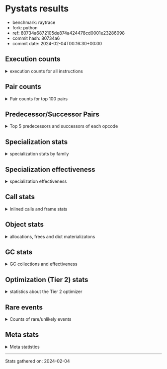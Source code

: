 
# Pystats results

- benchmark: raytrace
- fork: python
- ref: 80734a6872105de874a424478cd0001e23286098
- commit hash: 80734a6
- commit date: 2024-02-04T00:16:30+00:00

## Execution counts

<details>
<summary> execution counts for all instructions </summary>

|Name | Count | Self | Cumulative | Miss ratio | 
|---|---:|---:|---:|---:|
| LOAD_FAST | 641,285,040 | 21.5% | 21.5% |  |
| LOAD_ATTR_INSTANCE_VALUE | 429,777,940 | 14.4% | 35.9% | 0.2% |
| RESUME_CHECK | 199,108,620 | 6.7% | 42.6% | 0.0% |
| LOAD_FAST_LOAD_FAST | 174,628,800 | 5.9% | 48.5% |  |
| RETURN_VALUE | 173,172,760 | 5.8% | 54.3% |  |
| BINARY_OP_MULTIPLY_FLOAT | 137,667,040 | 4.6% | 58.9% | 6.6% |
| CALL_PY_EXACT_ARGS | 129,162,800 | 4.3% | 63.3% | 2.3% |
| STORE_ATTR_INSTANCE_VALUE | 128,143,400 | 4.3% | 67.6% | 0.0% |
| LOAD_ATTR_METHOD_WITH_VALUES | 121,266,460 | 4.1% | 71.6% | 1.8% |
| RETURN_CONST | 82,153,400 | 2.8% | 74.4% |  |
| BINARY_OP_ADD_FLOAT | 76,639,740 | 2.6% | 77.0% | 10.6% |
| BINARY_OP_SUBTRACT_FLOAT | 62,036,740 | 2.1% | 79.0% | 32.5% |
| STORE_FAST | 60,585,940 | 2.0% | 81.1% |  |
| BINARY_OP | 58,602,340 | 2.0% | 83.0% |  |
| LOAD_GLOBAL_MODULE | 52,290,580 | 1.8% | 84.8% | 0.0% |
| LOAD_CONST | 51,839,280 | 1.7% | 86.5% |  |
| EXIT_INIT_CHECK | 44,517,200 | 1.5% | 88.0% |  |
| CALL_ALLOC_AND_ENTER_INIT | 44,517,200 | 1.5% | 89.5% |  |
| POP_JUMP_IF_FALSE | 40,513,960 | 1.4% | 90.9% |  |
| POP_TOP | 32,535,060 | 1.1% | 92.0% |  |
| INTERPRETER_EXIT | 25,483,520 | 0.9% | 92.8% |  |
| TO_BOOL_BOOL | 24,682,420 | 0.8% | 93.6% |  |
| ENTER_EXECUTOR | 18,929,200 | 0.6% | 94.3% |  |
| BINARY_OP_MULTIPLY_INT | 17,996,880 | 0.6% | 94.9% | 62.6% |
| COMPARE_OP | 13,932,820 | 0.5% | 95.4% |  |
| CALL_BUILTIN_O | 9,872,600 | 0.3% | 95.7% |  |
| PUSH_NULL | 9,747,600 | 0.3% | 96.0% |  |
| LOAD_GLOBAL_BUILTIN | 9,478,300 | 0.3% | 96.3% |  |
| POP_JUMP_IF_NOT_NONE | 9,070,280 | 0.3% | 96.6% |  |
| LOAD_ATTR_MODULE | 8,947,280 | 0.3% | 96.9% |  |
| BINARY_SUBSCR_TUPLE_INT | 8,925,880 | 0.3% | 97.2% |  |
| BUILD_TUPLE | 8,600,520 | 0.3% | 97.5% |  |
| FOR_ITER_LIST | 7,832,540 | 0.3% | 97.8% |  |
| LIST_APPEND | 7,319,400 | 0.2% | 98.0% |  |
| BINARY_OP_SUBTRACT_INT | 6,505,540 | 0.2% | 98.3% | 7.2% |
| CALL_BUILTIN_FAST_WITH_KEYWORDS | 5,226,500 | 0.2% | 98.4% |  |
| POP_JUMP_IF_TRUE | 4,291,440 | 0.1% | 98.6% |  |
| BINARY_OP_ADD_INT | 4,240,740 | 0.1% | 98.7% | 0.0% |
| GET_ITER | 3,723,420 | 0.1% | 98.8% |  |
| UNARY_NEGATIVE | 3,533,840 | 0.1% | 99.0% |  |
| CALL_BUILTIN_CLASS | 3,326,180 | 0.1% | 99.1% |  |
| COMPARE_OP_FLOAT | 2,619,220 | 0.1% | 99.2% |  |
| BUILD_LIST | 2,448,160 | 0.1% | 99.2% |  |
| LOAD_FAST_AND_CLEAR | 2,442,400 | 0.1% | 99.3% |  |
| SWAP | 2,442,400 | 0.1% | 99.4% |  |
| STORE_SUBSCR | 2,401,600 | 0.1% | 99.5% |  |
| STORE_FAST_STORE_FAST | 2,075,500 | 0.1% | 99.6% |  |
| TO_BOOL | 2,040,960 | 0.1% | 99.6% |  |
| NOP | 2,015,840 | 0.1% | 99.7% |  |
| UNPACK_SEQUENCE_TWO_TUPLE | 1,648,820 | 0.1% | 99.7% |  |
| COMPARE_OP_INT | 1,226,620 | 0.0% | 99.8% |  |
| LOAD_ATTR | 1,115,280 | 0.0% | 99.8% |  |
| LOAD_ATTR_METHOD_NO_DICT | 821,600 | 0.0% | 99.9% |  |
| CALL_LIST_APPEND | 819,620 | 0.0% | 99.9% |  |
| CALL_FUNCTION_EX | 800,240 | 0.0% | 99.9% |  |
| CALL_INTRINSIC_1 | 800,080 | 0.0% | 99.9% |  |
| LIST_EXTEND | 800,080 | 0.0% | 100.0% |  |
| POP_JUMP_IF_NONE | 451,120 | 0.0% | 100.0% |  |
| UNPACK_SEQUENCE_TUPLE | 426,620 | 0.0% | 100.0% |  |
| TO_BOOL_INT | 308,540 | 0.0% | 100.0% |  |
| FOR_ITER_RANGE | 10,180 | 0.0% | 100.0% |  |
| JUMP_BACKWARD | 5,180 | 0.0% | 100.0% |  |
| CALL | 4,420 | 0.0% | 100.0% |  |
| LOAD_GLOBAL | 2,520 | 0.0% | 100.0% |  |
| CALL_METHOD_DESCRIPTOR_FAST | 1,980 | 0.0% | 100.0% |  |
| STORE_ATTR | 1,060 | 0.0% | 100.0% |  |
| RESUME | 720 | 0.0% | 100.0% | 2.8% |
| CALL_KW | 560 | 0.0% | 100.0% |  |
| FOR_ITER | 400 | 0.0% | 100.0% |  |
| BINARY_SUBSCR | 320 | 0.0% | 100.0% |  |
| EXTENDED_ARG | 240 | 0.0% | 100.0% |  |
| LOAD_DEREF | 240 | 0.0% | 100.0% |  |
| UNPACK_SEQUENCE | 120 | 0.0% | 100.0% |  |
| BUILD_MAP | 80 | 0.0% | 100.0% |  |
| COPY_FREE_VARS | 80 | 0.0% | 100.0% |  |
| DICT_MERGE | 80 | 0.0% | 100.0% |  |
| TO_BOOL_NONE | 60 | 0.0% | 100.0% |  |


</details>

## Pair counts

<details>
<summary> Pair counts for top 100 pairs </summary>

|Pair | Count | Self | Cumulative | 
|---|---:|---:|---:|
| LOAD_FAST LOAD_ATTR_INSTANCE_VALUE | 395,593,140 | 13.3% | 13.3% |
| LOAD_ATTR_INSTANCE_VALUE LOAD_FAST | 191,024,760 | 6.4% | 19.7% |
| CALL_PY_EXACT_ARGS RESUME_CHECK | 129,107,400 | 4.3% | 24.0% |
| LOAD_ATTR_INSTANCE_VALUE BINARY_OP_MULTIPLY_FLOAT | 123,573,080 | 4.1% | 28.2% |
| LOAD_FAST_LOAD_FAST STORE_ATTR_INSTANCE_VALUE | 117,843,980 | 4.0% | 32.1% |
| LOAD_FAST LOAD_ATTR_METHOD_WITH_VALUES | 112,859,600 | 3.8% | 35.9% |
| RESUME_CHECK LOAD_FAST | 109,822,680 | 3.7% | 39.6% |
| STORE_ATTR_INSTANCE_VALUE LOAD_FAST_LOAD_FAST | 73,326,680 | 2.5% | 42.1% |
| LOAD_ATTR_METHOD_WITH_VALUES CALL_PY_EXACT_ARGS | 72,004,120 | 2.4% | 44.5% |
| BINARY_OP_MULTIPLY_FLOAT BINARY_OP_ADD_FLOAT | 54,505,280 | 1.8% | 46.3% |
| STORE_FAST LOAD_FAST | 52,038,020 | 1.7% | 48.0% |
| RETURN_VALUE RETURN_VALUE | 45,571,120 | 1.5% | 49.6% |
| STORE_ATTR_INSTANCE_VALUE RETURN_CONST | 45,312,780 | 1.5% | 51.1% |
| RESUME_CHECK LOAD_FAST_LOAD_FAST | 44,634,960 | 1.5% | 52.6% |
| EXIT_INIT_CHECK RETURN_VALUE | 44,517,200 | 1.5% | 54.1% |
| RETURN_CONST EXIT_INIT_CHECK | 44,517,200 | 1.5% | 55.6% |
| CALL_ALLOC_AND_ENTER_INIT RESUME_CHECK | 44,517,200 | 1.5% | 57.1% |
| BINARY_OP_MULTIPLY_FLOAT LOAD_FAST | 38,785,600 | 1.3% | 58.4% |
| LOAD_ATTR_METHOD_WITH_VALUES LOAD_FAST | 37,192,520 | 1.2% | 59.6% |
| BINARY_OP_ADD_FLOAT LOAD_FAST | 36,727,880 | 1.2% | 60.9% |
| LOAD_ATTR_INSTANCE_VALUE BINARY_OP_SUBTRACT_FLOAT | 36,709,640 | 1.2% | 62.1% |
| BINARY_OP_SUBTRACT_FLOAT LOAD_FAST | 36,284,440 | 1.2% | 63.3% |
| LOAD_ATTR_INSTANCE_VALUE BINARY_OP | 36,022,400 | 1.2% | 64.5% |
| BINARY_OP_ADD_FLOAT RETURN_VALUE | 35,230,080 | 1.2% | 65.7% |
| LOAD_FAST_LOAD_FAST LOAD_ATTR_INSTANCE_VALUE | 34,168,840 | 1.1% | 66.8% |
| LOAD_FAST RETURN_VALUE | 33,465,480 | 1.1% | 68.0% |
| RETURN_VALUE POP_TOP | 31,699,480 | 1.1% | 69.0% |
| POP_TOP LOAD_FAST | 30,537,320 | 1.0% | 70.1% |
| LOAD_FAST CALL_PY_EXACT_ARGS | 30,196,880 | 1.0% | 71.1% |
| LOAD_GLOBAL_MODULE LOAD_FAST | 26,704,240 | 0.9% | 72.0% |
| CACHE RESUME_CHECK | 25,483,300 | 0.9% | 72.8% |
| RETURN_VALUE INTERPRETER_EXIT | 24,682,480 | 0.8% | 73.7% |
| RETURN_CONST TO_BOOL_BOOL | 24,682,360 | 0.8% | 74.5% |
| POP_JUMP_IF_FALSE LOAD_GLOBAL_MODULE | 24,682,320 | 0.8% | 75.3% |
| RESUME_CHECK RETURN_CONST | 23,829,160 | 0.8% | 76.1% |
| TO_BOOL_BOOL POP_JUMP_IF_FALSE | 23,829,160 | 0.8% | 76.9% |
| RETURN_VALUE STORE_FAST | 22,824,100 | 0.8% | 77.7% |
| LOAD_FAST LOAD_CONST | 21,712,040 | 0.7% | 78.4% |
| BINARY_OP_MULTIPLY_FLOAT LOAD_FAST_LOAD_FAST | 21,544,720 | 0.7% | 79.1% |
| BINARY_OP CALL_ALLOC_AND_ENTER_INIT | 21,129,020 | 0.7% | 79.8% |
| RESUME_CHECK LOAD_GLOBAL_MODULE | 19,173,760 | 0.6% | 80.5% |
| LOAD_CONST COMPARE_OP | 13,928,320 | 0.5% | 80.9% |
| LOAD_GLOBAL_MODULE LOAD_FAST_LOAD_FAST | 13,734,140 | 0.5% | 81.4% |
| COMPARE_OP POP_JUMP_IF_FALSE | 13,109,420 | 0.4% | 81.8% |
| LOAD_ATTR_INSTANCE_VALUE BINARY_OP_MULTIPLY_INT | 12,809,400 | 0.4% | 82.3% |
| BINARY_OP_MULTIPLY_FLOAT BINARY_OP_SUBTRACT_FLOAT | 11,829,800 | 0.4% | 82.7% |
| RETURN_VALUE LOAD_FAST_LOAD_FAST | 11,829,480 | 0.4% | 83.1% |
| LOAD_FAST_LOAD_FAST BINARY_OP_MULTIPLY_FLOAT | 11,829,440 | 0.4% | 83.5% |
| BINARY_OP_SUBTRACT_FLOAT STORE_FAST | 11,761,040 | 0.4% | 83.9% |
| BINARY_OP_SUBTRACT_FLOAT BINARY_OP_SUBTRACT_FLOAT | 11,760,960 | 0.4% | 84.3% |
| BINARY_OP LOAD_FAST | 11,359,860 | 0.4% | 84.6% |
| POP_JUMP_IF_FALSE RETURN_CONST | 11,357,080 | 0.4% | 85.0% |
| LOAD_CONST LOAD_FAST | 11,169,640 | 0.4% | 85.4% |
| BINARY_OP_MULTIPLY_INT BINARY_OP_ADD_FLOAT | 11,149,760 | 0.4% | 85.8% |
| BINARY_OP_MULTIPLY_FLOAT CALL_ALLOC_AND_ENTER_INIT | 10,772,360 | 0.4% | 86.1% |
| LOAD_FAST STORE_ATTR_INSTANCE_VALUE | 10,298,800 | 0.3% | 86.5% |
| RETURN_VALUE LOAD_FAST | 9,774,300 | 0.3% | 86.8% |
| RETURN_VALUE BINARY_OP | 9,245,520 | 0.3% | 87.1% |
| LOAD_ATTR_METHOD_WITH_VALUES LOAD_CONST | 9,127,400 | 0.3% | 87.4% |
| STORE_ATTR_INSTANCE_VALUE LOAD_FAST | 9,076,280 | 0.3% | 87.7% |
| LOAD_FAST POP_JUMP_IF_NOT_NONE | 9,070,280 | 0.3% | 88.0% |
| LOAD_ATTR_INSTANCE_VALUE CALL_PY_EXACT_ARGS | 9,069,640 | 0.3% | 88.3% |
| PUSH_NULL LOAD_FAST | 8,947,280 | 0.3% | 88.6% |
| LOAD_ATTR_MODULE PUSH_NULL | 8,947,220 | 0.3% | 88.9% |
| LOAD_GLOBAL_MODULE LOAD_ATTR_MODULE | 8,947,120 | 0.3% | 89.2% |
| LOAD_CONST BINARY_SUBSCR_TUPLE_INT | 8,925,720 | 0.3% | 89.5% |
| BINARY_OP CALL_PY_EXACT_ARGS | 8,700,720 | 0.3% | 89.8% |
| CALL_BUILTIN_O RETURN_VALUE | 8,392,220 | 0.3% | 90.1% |
| RETURN_VALUE CALL_BUILTIN_O | 8,392,200 | 0.3% | 90.4% |
| RETURN_VALUE CALL_PY_EXACT_ARGS | 7,480,360 | 0.3% | 90.6% |
| BINARY_OP STORE_FAST | 7,437,620 | 0.2% | 90.9% |
| LOAD_FAST BUILD_TUPLE | 7,319,480 | 0.2% | 91.1% |
| BUILD_TUPLE LIST_APPEND | 7,319,400 | 0.2% | 91.4% |
| LIST_APPEND ENTER_EXECUTOR | 7,319,060 | 0.2% | 91.6% |
| ENTER_EXECUTOR CALL_ALLOC_AND_ENTER_INIT | 6,578,980 | 0.2% | 91.8% |
| POP_JUMP_IF_NOT_NONE ENTER_EXECUTOR | 6,572,480 | 0.2% | 92.1% |
| RETURN_CONST STORE_FAST | 6,326,000 | 0.2% | 92.3% |
| RETURN_CONST LOAD_FAST | 5,825,640 | 0.2% | 92.5% |
| LOAD_ATTR_INSTANCE_VALUE BINARY_OP_ADD_FLOAT | 5,300,080 | 0.2% | 92.7% |
| LOAD_GLOBAL_BUILTIN LOAD_CONST | 5,226,560 | 0.2% | 92.8% |
| LOAD_ATTR_INSTANCE_VALUE LOAD_CONST | 4,949,000 | 0.2% | 93.0% |
| LOAD_CONST LOAD_GLOBAL_BUILTIN | 4,799,760 | 0.2% | 93.2% |
| BINARY_OP_MULTIPLY_INT LOAD_FAST | 4,368,520 | 0.1% | 93.3% |
| ENTER_EXECUTOR FOR_ITER_LIST | 4,106,420 | 0.1% | 93.4% |
| BINARY_OP BINARY_OP_ADD_FLOAT | 4,064,260 | 0.1% | 93.6% |
| LOAD_FAST_LOAD_FAST LOAD_CONST | 3,864,240 | 0.1% | 93.7% |
| BINARY_SUBSCR_TUPLE_INT LOAD_FAST_LOAD_FAST | 3,839,700 | 0.1% | 93.8% |
| BINARY_SUBSCR_TUPLE_INT BINARY_OP | 3,785,880 | 0.1% | 94.0% |
| LOAD_ATTR_INSTANCE_VALUE BINARY_OP_SUBTRACT_INT | 3,675,500 | 0.1% | 94.1% |
| BINARY_OP_SUBTRACT_INT CALL_ALLOC_AND_ENTER_INIT | 3,545,160 | 0.1% | 94.2% |
| LOAD_FAST LOAD_GLOBAL_MODULE | 3,457,920 | 0.1% | 94.3% |
| LOAD_GLOBAL_BUILTIN LOAD_FAST | 3,326,060 | 0.1% | 94.4% |
| FOR_ITER_LIST STORE_FAST | 3,290,360 | 0.1% | 94.5% |
| LOAD_FAST BINARY_OP | 3,259,040 | 0.1% | 94.6% |
| BINARY_OP RETURN_VALUE | 2,999,040 | 0.1% | 94.8% |
| LOAD_ATTR_INSTANCE_VALUE LOAD_ATTR_METHOD_WITH_VALUES | 2,893,280 | 0.1% | 94.8% |
| STORE_FAST LOAD_GLOBAL_MODULE | 2,874,520 | 0.1% | 94.9% |
| LOAD_CONST BINARY_OP_ADD_INT | 2,821,440 | 0.1% | 95.0% |
| ENTER_EXECUTOR BINARY_OP_MULTIPLY_INT | 2,775,880 | 0.1% | 95.1% |
| COMPARE_OP_FLOAT POP_JUMP_IF_TRUE | 2,619,220 | 0.1% | 95.2% |


</details>

## Predecessor/Successor Pairs

<details>
<summary> Top 5 predecessors and successors of each opcode </summary>

### CACHE

<details>
<summary> Successors and predecessors for CACHE </summary>

|Successors | Count | Percentage | 
|---|---:|---:|
| RESUME_CHECK | 25,483,300 | 100.0% |
| RESUME | 220 | 0.0% |


</details>

### BINARY_SUBSCR

<details>
<summary> Successors and predecessors for BINARY_SUBSCR </summary>

|Predecessors | Count | Percentage | 
|---|---:|---:|
| LOAD_CONST | 320 | 100.0% |

|Successors | Count | Percentage | 
|---|---:|---:|
| BINARY_SUBSCR_TUPLE_INT | 160 | 50.0% |
| BINARY_OP | 60 | 18.8% |
| LOAD_FAST_LOAD_FAST | 60 | 18.8% |
| COMPARE_OP | 20 | 6.2% |
| STORE_FAST | 20 | 6.2% |


</details>

### EXIT_INIT_CHECK

<details>
<summary> Successors and predecessors for EXIT_INIT_CHECK </summary>

|Predecessors | Count | Percentage | 
|---|---:|---:|
| RETURN_CONST | 44,517,200 | 100.0% |

|Successors | Count | Percentage | 
|---|---:|---:|
| RETURN_VALUE | 44,517,200 | 100.0% |


</details>

### GET_ITER

<details>
<summary> Successors and predecessors for GET_ITER </summary>

|Predecessors | Count | Percentage | 
|---|---:|---:|
| LOAD_ATTR_INSTANCE_VALUE | 2,074,800 | 55.7% |
| LOAD_FAST | 1,221,280 | 32.8% |
| RETURN_VALUE | 426,640 | 11.5% |
| CALL_BUILTIN_CLASS | 560 | 0.0% |
| CALL | 80 | 0.0% |

|Successors | Count | Percentage | 
|---|---:|---:|
| FOR_ITER_LIST | 2,501,420 | 67.2% |
| LOAD_FAST_AND_CLEAR | 1,221,200 | 32.8% |
| FOR_ITER_RANGE | 560 | 0.0% |
| FOR_ITER | 160 | 0.0% |
| EXTENDED_ARG | 80 | 0.0% |


</details>

### INTERPRETER_EXIT

<details>
<summary> Successors and predecessors for INTERPRETER_EXIT </summary>

|Predecessors | Count | Percentage | 
|---|---:|---:|
| RETURN_VALUE | 24,682,480 | 96.9% |
| RETURN_CONST | 801,040 | 3.1% |


</details>

### NOP

<details>
<summary> Successors and predecessors for NOP </summary>

|Predecessors | Count | Percentage | 
|---|---:|---:|
| POP_JUMP_IF_FALSE | 1,221,200 | 60.6% |
| POP_JUMP_IF_NOT_NONE | 794,560 | 39.4% |
| POP_TOP | 80 | 0.0% |

|Successors | Count | Percentage | 
|---|---:|---:|
| LOAD_FAST | 2,015,760 | 100.0% |
| LOAD_DEREF | 80 | 0.0% |


</details>

### POP_TOP

<details>
<summary> Successors and predecessors for POP_TOP </summary>

|Predecessors | Count | Percentage | 
|---|---:|---:|
| RETURN_VALUE | 31,699,480 | 97.4% |
| CALL_FUNCTION_EX | 800,000 | 2.5% |
| POP_JUMP_IF_TRUE | 34,400 | 0.1% |
| RETURN_CONST | 1,040 | 0.0% |
| CALL | 140 | 0.0% |

|Successors | Count | Percentage | 
|---|---:|---:|
| LOAD_FAST | 30,537,320 | 93.9% |
| LOAD_GLOBAL_MODULE | 853,360 | 2.6% |
| ENTER_EXECUTOR | 799,800 | 2.5% |
| LOAD_GLOBAL_BUILTIN | 308,560 | 0.9% |
| RETURN_CONST | 34,440 | 0.1% |


</details>

### PUSH_NULL

<details>
<summary> Successors and predecessors for PUSH_NULL </summary>

|Predecessors | Count | Percentage | 
|---|---:|---:|
| LOAD_ATTR_MODULE | 8,947,220 | 91.8% |
| LOAD_ATTR | 800,220 | 8.2% |
| LOAD_DEREF | 160 | 0.0% |

|Successors | Count | Percentage | 
|---|---:|---:|
| LOAD_FAST | 8,947,280 | 91.8% |
| LOAD_FAST_LOAD_FAST | 800,000 | 8.2% |
| CALL | 240 | 0.0% |
| LOAD_CONST | 80 | 0.0% |


</details>

### RETURN_VALUE

<details>
<summary> Successors and predecessors for RETURN_VALUE </summary>

|Predecessors | Count | Percentage | 
|---|---:|---:|
| RETURN_VALUE | 45,571,120 | 26.3% |
| EXIT_INIT_CHECK | 44,517,200 | 25.7% |
| BINARY_OP_ADD_FLOAT | 35,230,080 | 20.3% |
| LOAD_FAST | 33,465,480 | 19.3% |
| CALL_BUILTIN_O | 8,392,220 | 4.8% |

|Successors | Count | Percentage | 
|---|---:|---:|
| RETURN_VALUE | 45,571,120 | 26.3% |
| POP_TOP | 31,699,480 | 18.3% |
| INTERPRETER_EXIT | 24,682,480 | 14.3% |
| STORE_FAST | 22,824,100 | 13.2% |
| LOAD_FAST_LOAD_FAST | 11,829,480 | 6.8% |


</details>

### STORE_SUBSCR

<details>
<summary> Successors and predecessors for STORE_SUBSCR </summary>

|Predecessors | Count | Percentage | 
|---|---:|---:|
| BINARY_OP_ADD_INT | 1,600,340 | 66.6% |
| LOAD_FAST | 800,000 | 33.3% |
| STORE_SUBSCR | 1,200 | 0.0% |
| BINARY_OP | 60 | 0.0% |

|Successors | Count | Percentage | 
|---|---:|---:|
| LOAD_GLOBAL_BUILTIN | 1,599,920 | 66.6% |
| RETURN_CONST | 800,000 | 33.3% |
| STORE_SUBSCR | 1,200 | 0.0% |
| JUMP_BACKWARD | 340 | 0.0% |
| LOAD_GLOBAL | 80 | 0.0% |


</details>

### TO_BOOL

<details>
<summary> Successors and predecessors for TO_BOOL </summary>

|Predecessors | Count | Percentage | 
|---|---:|---:|
| LOAD_FAST | 2,040,120 | 100.0% |
| TO_BOOL | 680 | 0.0% |
| RETURN_CONST | 120 | 0.0% |
| BINARY_OP | 40 | 0.0% |

|Successors | Count | Percentage | 
|---|---:|---:|
| POP_JUMP_IF_FALSE | 2,040,160 | 100.0% |
| TO_BOOL | 680 | 0.0% |
| TO_BOOL_BOOL | 60 | 0.0% |
| POP_JUMP_IF_TRUE | 20 | 0.0% |
| TO_BOOL_INT | 20 | 0.0% |


</details>

### UNARY_NEGATIVE

<details>
<summary> Successors and predecessors for UNARY_NEGATIVE </summary>

|Predecessors | Count | Percentage | 
|---|---:|---:|
| LOAD_FAST | 2,040,080 | 57.7% |
| LOAD_GLOBAL_MODULE | 1,493,740 | 42.3% |
| LOAD_GLOBAL | 20 | 0.0% |

|Successors | Count | Percentage | 
|---|---:|---:|
| BINARY_OP | 2,040,080 | 57.7% |
| COMPARE_OP_FLOAT | 1,493,720 | 42.3% |
| COMPARE_OP | 40 | 0.0% |


</details>

### BINARY_OP

<details>
<summary> Successors and predecessors for BINARY_OP </summary>

|Predecessors | Count | Percentage | 
|---|---:|---:|
| LOAD_ATTR_INSTANCE_VALUE | 36,022,400 | 61.5% |
| RETURN_VALUE | 9,245,520 | 15.8% |
| BINARY_SUBSCR_TUPLE_INT | 3,785,880 | 6.5% |
| LOAD_FAST | 3,259,040 | 5.6% |
| UNARY_NEGATIVE | 2,040,080 | 3.5% |

|Successors | Count | Percentage | 
|---|---:|---:|
| CALL_ALLOC_AND_ENTER_INIT | 21,129,020 | 36.1% |
| LOAD_FAST | 11,359,860 | 19.4% |
| CALL_PY_EXACT_ARGS | 8,700,720 | 14.8% |
| STORE_FAST | 7,437,620 | 12.7% |
| BINARY_OP_ADD_FLOAT | 4,064,260 | 6.9% |


</details>

### BUILD_LIST

<details>
<summary> Successors and predecessors for BUILD_LIST </summary>

|Predecessors | Count | Percentage | 
|---|---:|---:|
| SWAP | 1,221,200 | 49.9% |
| LOAD_FAST_LOAD_FAST | 800,000 | 32.7% |
| RESUME_CHECK | 426,680 | 17.4% |
| LOAD_CONST | 80 | 0.0% |
| LOAD_FAST | 80 | 0.0% |

|Successors | Count | Percentage | 
|---|---:|---:|
| SWAP | 1,221,200 | 49.9% |
| LOAD_FAST | 800,160 | 32.7% |
| STORE_FAST | 426,640 | 17.4% |
| LOAD_DEREF | 80 | 0.0% |
| LOAD_FAST_LOAD_FAST | 80 | 0.0% |


</details>

### BUILD_MAP

<details>
<summary> Successors and predecessors for BUILD_MAP </summary>

|Predecessors | Count | Percentage | 
|---|---:|---:|
| BUILD_TUPLE | 80 | 100.0% |

|Successors | Count | Percentage | 
|---|---:|---:|
| LOAD_FAST | 80 | 100.0% |


</details>

### BUILD_TUPLE

<details>
<summary> Successors and predecessors for BUILD_TUPLE </summary>

|Predecessors | Count | Percentage | 
|---|---:|---:|
| LOAD_FAST | 7,319,480 | 85.1% |
| BINARY_OP_ADD_FLOAT | 1,271,860 | 14.8% |
| BINARY_OP | 8,060 | 0.1% |
| LOAD_FAST_LOAD_FAST | 640 | 0.0% |
| LOAD_CONST | 480 | 0.0% |

|Successors | Count | Percentage | 
|---|---:|---:|
| LIST_APPEND | 7,319,400 | 85.1% |
| RETURN_VALUE | 1,279,920 | 14.9% |
| CALL_LIST_APPEND | 600 | 0.0% |
| LOAD_CONST | 480 | 0.0% |
| BUILD_MAP | 80 | 0.0% |


</details>

### CALL

<details>
<summary> Successors and predecessors for CALL </summary>

|Predecessors | Count | Percentage | 
|---|---:|---:|
| LOAD_FAST | 920 | 20.8% |
| BINARY_OP | 620 | 14.0% |
| LOAD_CONST | 600 | 13.6% |
| LOAD_ATTR | 480 | 10.9% |
| CALL | 340 | 7.7% |

|Successors | Count | Percentage | 
|---|---:|---:|
| CALL_PY_EXACT_ARGS | 960 | 21.7% |
| RESUME_CHECK | 520 | 11.8% |
| RESUME | 400 | 9.0% |
| CALL_ALLOC_AND_ENTER_INIT | 400 | 9.0% |
| CALL | 340 | 7.7% |


</details>

### CALL_FUNCTION_EX

<details>
<summary> Successors and predecessors for CALL_FUNCTION_EX </summary>

|Predecessors | Count | Percentage | 
|---|---:|---:|
| CALL_INTRINSIC_1 | 800,080 | 100.0% |
| DICT_MERGE | 80 | 0.0% |
| LOAD_FAST | 80 | 0.0% |

|Successors | Count | Percentage | 
|---|---:|---:|
| POP_TOP | 800,000 | 100.0% |
| RESUME_CHECK | 140 | 0.0% |
| COPY_FREE_VARS | 80 | 0.0% |
| RESUME | 20 | 0.0% |


</details>

### CALL_INTRINSIC_1

<details>
<summary> Successors and predecessors for CALL_INTRINSIC_1 </summary>

|Predecessors | Count | Percentage | 
|---|---:|---:|
| LIST_EXTEND | 800,080 | 100.0% |

|Successors | Count | Percentage | 
|---|---:|---:|
| CALL_FUNCTION_EX | 800,080 | 100.0% |


</details>

### CALL_KW

<details>
<summary> Successors and predecessors for CALL_KW </summary>

|Predecessors | Count | Percentage | 
|---|---:|---:|
| LOAD_CONST | 560 | 100.0% |

|Successors | Count | Percentage | 
|---|---:|---:|
| CALL_PY_EXACT_ARGS | 480 | 85.7% |
| CALL | 80 | 14.3% |


</details>

### COMPARE_OP

<details>
<summary> Successors and predecessors for COMPARE_OP </summary>

|Predecessors | Count | Percentage | 
|---|---:|---:|
| LOAD_CONST | 13,928,320 | 100.0% |
| COMPARE_OP | 4,380 | 0.0% |
| UNARY_NEGATIVE | 40 | 0.0% |
| BINARY_SUBSCR | 20 | 0.0% |
| LOAD_GLOBAL | 20 | 0.0% |

|Successors | Count | Percentage | 
|---|---:|---:|
| POP_JUMP_IF_FALSE | 13,109,420 | 94.1% |
| POP_JUMP_IF_TRUE | 818,940 | 5.9% |
| COMPARE_OP | 4,380 | 0.0% |
| COMPARE_OP_FLOAT | 60 | 0.0% |
| COMPARE_OP_INT | 20 | 0.0% |


</details>

### COPY_FREE_VARS

<details>
<summary> Successors and predecessors for COPY_FREE_VARS </summary>

|Predecessors | Count | Percentage | 
|---|---:|---:|
| CALL_FUNCTION_EX | 80 | 100.0% |

|Successors | Count | Percentage | 
|---|---:|---:|
| RESUME_CHECK | 60 | 75.0% |
| RESUME | 20 | 25.0% |


</details>

### DICT_MERGE

<details>
<summary> Successors and predecessors for DICT_MERGE </summary>

|Predecessors | Count | Percentage | 
|---|---:|---:|
| LOAD_FAST | 80 | 100.0% |

|Successors | Count | Percentage | 
|---|---:|---:|
| CALL_FUNCTION_EX | 80 | 100.0% |


</details>

### ENTER_EXECUTOR

<details>
<summary> Successors and predecessors for ENTER_EXECUTOR </summary>

|Predecessors | Count | Percentage | 
|---|---:|---:|
| LIST_APPEND | 7,319,060 | 38.7% |
| POP_JUMP_IF_NOT_NONE | 6,572,480 | 34.7% |
| POP_JUMP_IF_TRUE | 2,255,900 | 11.9% |
| STORE_FAST | 1,155,400 | 6.1% |
| CALL_LIST_APPEND | 818,540 | 4.3% |

|Successors | Count | Percentage | 
|---|---:|---:|
| CALL_ALLOC_AND_ENTER_INIT | 6,578,980 | 34.8% |
| FOR_ITER_LIST | 4,106,420 | 21.7% |
| BINARY_OP_MULTIPLY_INT | 2,775,880 | 14.7% |
| LOAD_ATTR_METHOD_WITH_VALUES | 2,039,960 | 10.8% |
| BINARY_OP_MULTIPLY_FLOAT | 2,024,000 | 10.7% |


</details>

### EXTENDED_ARG

<details>
<summary> Successors and predecessors for EXTENDED_ARG </summary>

|Predecessors | Count | Percentage | 
|---|---:|---:|
| GET_ITER | 80 | 33.3% |
| POP_TOP | 80 | 33.3% |
| JUMP_BACKWARD | 80 | 33.3% |

|Successors | Count | Percentage | 
|---|---:|---:|
| FOR_ITER_RANGE | 120 | 50.0% |
| JUMP_BACKWARD | 80 | 33.3% |
| FOR_ITER | 40 | 16.7% |


</details>

### FOR_ITER

<details>
<summary> Successors and predecessors for FOR_ITER </summary>

|Predecessors | Count | Percentage | 
|---|---:|---:|
| JUMP_BACKWARD | 180 | 45.0% |
| GET_ITER | 160 | 40.0% |
| EXTENDED_ARG | 40 | 10.0% |
| SWAP | 20 | 5.0% |

|Successors | Count | Percentage | 
|---|---:|---:|
| STORE_FAST | 160 | 40.0% |
| FOR_ITER_LIST | 100 | 25.0% |
| FOR_ITER_RANGE | 100 | 25.0% |
| UNPACK_SEQUENCE | 40 | 10.0% |


</details>

### JUMP_BACKWARD

<details>
<summary> Successors and predecessors for JUMP_BACKWARD </summary>

|Predecessors | Count | Percentage | 
|---|---:|---:|
| POP_JUMP_IF_TRUE | 1,700 | 32.8% |
| POP_TOP | 700 | 13.5% |
| POP_JUMP_IF_NOT_NONE | 680 | 13.1% |
| STORE_FAST | 680 | 13.1% |
| STORE_SUBSCR | 340 | 6.6% |

|Successors | Count | Percentage | 
|---|---:|---:|
| FOR_ITER_LIST | 3,420 | 66.0% |
| FOR_ITER_RANGE | 1,200 | 23.2% |
| ENTER_EXECUTOR | 300 | 5.8% |
| FOR_ITER | 180 | 3.5% |
| EXTENDED_ARG | 80 | 1.5% |


</details>

### LIST_APPEND

<details>
<summary> Successors and predecessors for LIST_APPEND </summary>

|Predecessors | Count | Percentage | 
|---|---:|---:|
| BUILD_TUPLE | 7,319,400 | 100.0% |

|Successors | Count | Percentage | 
|---|---:|---:|
| ENTER_EXECUTOR | 7,319,060 | 100.0% |
| JUMP_BACKWARD | 340 | 0.0% |


</details>

### LIST_EXTEND

<details>
<summary> Successors and predecessors for LIST_EXTEND </summary>

|Predecessors | Count | Percentage | 
|---|---:|---:|
| LOAD_FAST | 800,000 | 100.0% |
| LOAD_DEREF | 80 | 0.0% |

|Successors | Count | Percentage | 
|---|---:|---:|
| CALL_INTRINSIC_1 | 800,080 | 100.0% |


</details>

### LOAD_ATTR

<details>
<summary> Successors and predecessors for LOAD_ATTR </summary>

|Predecessors | Count | Percentage | 
|---|---:|---:|
| LOAD_FAST | 804,560 | 72.1% |
| LOAD_GLOBAL_MODULE | 308,940 | 27.7% |
| LOAD_ATTR | 840 | 0.1% |
| LOAD_FAST_LOAD_FAST | 360 | 0.0% |
| LOAD_GLOBAL | 260 | 0.0% |

|Successors | Count | Percentage | 
|---|---:|---:|
| PUSH_NULL | 800,220 | 71.8% |
| BINARY_OP | 309,020 | 27.7% |
| LOAD_ATTR_INSTANCE_VALUE | 1,680 | 0.2% |
| LOAD_FAST | 1,060 | 0.1% |
| LOAD_ATTR | 840 | 0.1% |


</details>

### LOAD_CONST

<details>
<summary> Successors and predecessors for LOAD_CONST </summary>

|Predecessors | Count | Percentage | 
|---|---:|---:|
| LOAD_FAST | 21,712,040 | 41.9% |
| LOAD_ATTR_METHOD_WITH_VALUES | 9,127,400 | 17.6% |
| LOAD_GLOBAL_BUILTIN | 5,226,560 | 10.1% |
| LOAD_ATTR_INSTANCE_VALUE | 4,949,000 | 9.5% |
| LOAD_FAST_LOAD_FAST | 3,864,240 | 7.5% |

|Successors | Count | Percentage | 
|---|---:|---:|
| COMPARE_OP | 13,928,320 | 26.9% |
| LOAD_FAST | 11,169,640 | 21.5% |
| BINARY_SUBSCR_TUPLE_INT | 8,925,720 | 17.2% |
| LOAD_GLOBAL_BUILTIN | 4,799,760 | 9.3% |
| BINARY_OP_ADD_INT | 2,821,440 | 5.4% |


</details>

### LOAD_DEREF

<details>
<summary> Successors and predecessors for LOAD_DEREF </summary>

|Predecessors | Count | Percentage | 
|---|---:|---:|
| NOP | 80 | 33.3% |
| BUILD_LIST | 80 | 33.3% |
| RESUME_CHECK | 60 | 25.0% |
| RESUME | 20 | 8.3% |

|Successors | Count | Percentage | 
|---|---:|---:|
| PUSH_NULL | 160 | 66.7% |
| LIST_EXTEND | 80 | 33.3% |


</details>

### LOAD_FAST

<details>
<summary> Successors and predecessors for LOAD_FAST </summary>

|Predecessors | Count | Percentage | 
|---|---:|---:|
| LOAD_ATTR_INSTANCE_VALUE | 191,024,760 | 29.8% |
| RESUME_CHECK | 109,822,680 | 17.1% |
| STORE_FAST | 52,038,020 | 8.1% |
| BINARY_OP_MULTIPLY_FLOAT | 38,785,600 | 6.0% |
| LOAD_ATTR_METHOD_WITH_VALUES | 37,192,520 | 5.8% |

|Successors | Count | Percentage | 
|---|---:|---:|
| LOAD_ATTR_INSTANCE_VALUE | 395,593,140 | 61.7% |
| LOAD_ATTR_METHOD_WITH_VALUES | 112,859,600 | 17.6% |
| RETURN_VALUE | 33,465,480 | 5.2% |
| CALL_PY_EXACT_ARGS | 30,196,880 | 4.7% |
| LOAD_CONST | 21,712,040 | 3.4% |


</details>

### LOAD_FAST_AND_CLEAR

<details>
<summary> Successors and predecessors for LOAD_FAST_AND_CLEAR </summary>

|Predecessors | Count | Percentage | 
|---|---:|---:|
| GET_ITER | 1,221,200 | 50.0% |
| LOAD_FAST_AND_CLEAR | 1,221,200 | 50.0% |

|Successors | Count | Percentage | 
|---|---:|---:|
| LOAD_FAST_AND_CLEAR | 1,221,200 | 50.0% |
| SWAP | 1,221,200 | 50.0% |


</details>

### LOAD_FAST_LOAD_FAST

<details>
<summary> Successors and predecessors for LOAD_FAST_LOAD_FAST </summary>

|Predecessors | Count | Percentage | 
|---|---:|---:|
| STORE_ATTR_INSTANCE_VALUE | 73,326,680 | 42.0% |
| RESUME_CHECK | 44,634,960 | 25.6% |
| BINARY_OP_MULTIPLY_FLOAT | 21,544,720 | 12.3% |
| LOAD_GLOBAL_MODULE | 13,734,140 | 7.9% |
| RETURN_VALUE | 11,829,480 | 6.8% |

|Successors | Count | Percentage | 
|---|---:|---:|
| STORE_ATTR_INSTANCE_VALUE | 117,843,980 | 67.5% |
| LOAD_ATTR_INSTANCE_VALUE | 34,168,840 | 19.6% |
| BINARY_OP_MULTIPLY_FLOAT | 11,829,440 | 6.8% |
| LOAD_CONST | 3,864,240 | 2.2% |
| LOAD_ATTR_METHOD_WITH_VALUES | 2,074,680 | 1.2% |


</details>

### LOAD_GLOBAL

<details>
<summary> Successors and predecessors for LOAD_GLOBAL </summary>

|Predecessors | Count | Percentage | 
|---|---:|---:|
| STORE_FAST | 480 | 19.0% |
| LOAD_CONST | 240 | 9.5% |
| POP_TOP | 160 | 6.3% |
| LOAD_ATTR | 160 | 6.3% |
| LOAD_FAST | 160 | 6.3% |

|Successors | Count | Percentage | 
|---|---:|---:|
| LOAD_GLOBAL_MODULE | 840 | 33.3% |
| LOAD_GLOBAL_BUILTIN | 420 | 16.7% |
| LOAD_FAST | 340 | 13.5% |
| LOAD_CONST | 320 | 12.7% |
| LOAD_ATTR | 260 | 10.3% |


</details>

### POP_JUMP_IF_FALSE

<details>
<summary> Successors and predecessors for POP_JUMP_IF_FALSE </summary>

|Predecessors | Count | Percentage | 
|---|---:|---:|
| TO_BOOL_BOOL | 23,829,160 | 58.8% |
| COMPARE_OP | 13,109,420 | 32.4% |
| TO_BOOL | 2,040,160 | 5.0% |
| COMPARE_OP_INT | 1,226,620 | 3.0% |
| TO_BOOL_INT | 308,540 | 0.8% |

|Successors | Count | Percentage | 
|---|---:|---:|
| LOAD_GLOBAL_MODULE | 24,682,320 | 60.9% |
| RETURN_CONST | 11,357,080 | 28.0% |
| LOAD_CONST | 2,466,720 | 6.1% |
| NOP | 1,221,200 | 3.0% |
| LOAD_FAST | 786,480 | 1.9% |


</details>

### POP_JUMP_IF_NONE

<details>
<summary> Successors and predecessors for POP_JUMP_IF_NONE </summary>

|Predecessors | Count | Percentage | 
|---|---:|---:|
| LOAD_FAST | 451,120 | 100.0% |

|Successors | Count | Percentage | 
|---|---:|---:|
| LOAD_FAST | 426,640 | 94.6% |
| LOAD_FAST_LOAD_FAST | 24,480 | 5.4% |


</details>

### POP_JUMP_IF_NOT_NONE

<details>
<summary> Successors and predecessors for POP_JUMP_IF_NOT_NONE </summary>

|Predecessors | Count | Percentage | 
|---|---:|---:|
| LOAD_FAST | 9,070,280 | 100.0% |

|Successors | Count | Percentage | 
|---|---:|---:|
| ENTER_EXECUTOR | 6,572,480 | 72.5% |
| LOAD_FAST | 1,702,560 | 18.8% |
| NOP | 794,560 | 8.8% |
| JUMP_BACKWARD | 680 | 0.0% |


</details>

### POP_JUMP_IF_TRUE

<details>
<summary> Successors and predecessors for POP_JUMP_IF_TRUE </summary>

|Predecessors | Count | Percentage | 
|---|---:|---:|
| COMPARE_OP_FLOAT | 2,619,220 | 61.0% |
| TO_BOOL_BOOL | 853,260 | 19.9% |
| COMPARE_OP | 818,940 | 19.1% |
| TO_BOOL | 20 | 0.0% |

|Successors | Count | Percentage | 
|---|---:|---:|
| ENTER_EXECUTOR | 2,255,900 | 52.6% |
| LOAD_FAST | 1,274,160 | 29.7% |
| LOAD_FAST_LOAD_FAST | 725,280 | 16.9% |
| POP_TOP | 34,400 | 0.8% |
| JUMP_BACKWARD | 1,700 | 0.0% |


</details>

### RETURN_CONST

<details>
<summary> Successors and predecessors for RETURN_CONST </summary>

|Predecessors | Count | Percentage | 
|---|---:|---:|
| STORE_ATTR_INSTANCE_VALUE | 45,312,780 | 55.2% |
| RESUME_CHECK | 23,829,160 | 29.0% |
| POP_JUMP_IF_FALSE | 11,357,080 | 13.8% |
| FOR_ITER_LIST | 818,880 | 1.0% |
| STORE_SUBSCR | 800,000 | 1.0% |

|Successors | Count | Percentage | 
|---|---:|---:|
| EXIT_INIT_CHECK | 44,517,200 | 54.2% |
| TO_BOOL_BOOL | 24,682,360 | 30.0% |
| STORE_FAST | 6,326,000 | 7.7% |
| LOAD_FAST | 5,825,640 | 7.1% |
| INTERPRETER_EXIT | 801,040 | 1.0% |


</details>

### STORE_ATTR

<details>
<summary> Successors and predecessors for STORE_ATTR </summary>

|Predecessors | Count | Percentage | 
|---|---:|---:|
| LOAD_FAST | 720 | 67.9% |
| LOAD_FAST_LOAD_FAST | 340 | 32.1% |

|Successors | Count | Percentage | 
|---|---:|---:|
| STORE_ATTR_INSTANCE_VALUE | 560 | 52.8% |
| RETURN_CONST | 180 | 17.0% |
| LOAD_FAST | 120 | 11.3% |
| LOAD_CONST | 60 | 5.7% |
| LOAD_GLOBAL | 60 | 5.7% |


</details>

### STORE_FAST

<details>
<summary> Successors and predecessors for STORE_FAST </summary>

|Predecessors | Count | Percentage | 
|---|---:|---:|
| RETURN_VALUE | 22,824,100 | 37.7% |
| BINARY_OP_SUBTRACT_FLOAT | 11,761,040 | 19.4% |
| BINARY_OP | 7,437,620 | 12.3% |
| RETURN_CONST | 6,326,000 | 10.4% |
| FOR_ITER_LIST | 3,290,360 | 5.4% |

|Successors | Count | Percentage | 
|---|---:|---:|
| LOAD_FAST | 52,038,020 | 85.9% |
| LOAD_GLOBAL_MODULE | 2,874,520 | 4.7% |
| STORE_FAST | 2,442,400 | 4.0% |
| ENTER_EXECUTOR | 1,155,400 | 1.9% |
| LOAD_FAST_LOAD_FAST | 846,960 | 1.4% |


</details>

### STORE_FAST_STORE_FAST

<details>
<summary> Successors and predecessors for STORE_FAST_STORE_FAST </summary>

|Predecessors | Count | Percentage | 
|---|---:|---:|
| UNPACK_SEQUENCE_TWO_TUPLE | 1,648,820 | 79.4% |
| UNPACK_SEQUENCE_TUPLE | 426,620 | 20.6% |
| UNPACK_SEQUENCE | 60 | 0.0% |

|Successors | Count | Percentage | 
|---|---:|---:|
| LOAD_FAST_LOAD_FAST | 1,221,480 | 58.9% |
| LOAD_FAST | 427,380 | 20.6% |
| STORE_FAST | 426,640 | 20.6% |


</details>

### SWAP

<details>
<summary> Successors and predecessors for SWAP </summary>

|Predecessors | Count | Percentage | 
|---|---:|---:|
| BUILD_LIST | 1,221,200 | 50.0% |
| LOAD_FAST_AND_CLEAR | 1,221,200 | 50.0% |

|Successors | Count | Percentage | 
|---|---:|---:|
| BUILD_LIST | 1,221,200 | 50.0% |
| FOR_ITER_LIST | 1,221,180 | 50.0% |
| FOR_ITER | 20 | 0.0% |


</details>

### UNPACK_SEQUENCE

<details>
<summary> Successors and predecessors for UNPACK_SEQUENCE </summary>

|Predecessors | Count | Percentage | 
|---|---:|---:|
| FOR_ITER | 40 | 33.3% |
| LOAD_FAST | 40 | 33.3% |
| FOR_ITER_LIST | 40 | 33.3% |

|Successors | Count | Percentage | 
|---|---:|---:|
| STORE_FAST_STORE_FAST | 60 | 50.0% |
| UNPACK_SEQUENCE_TWO_TUPLE | 40 | 33.3% |
| UNPACK_SEQUENCE_TUPLE | 20 | 16.7% |


</details>

### RESUME

<details>
<summary> Successors and predecessors for RESUME </summary>

|Predecessors | Count | Percentage | 
|---|---:|---:|
| CALL | 400 | 55.6% |
| CACHE | 220 | 30.6% |
| CALL_PY_EXACT_ARGS | 60 | 8.3% |
| CALL_FUNCTION_EX | 20 | 2.8% |
| COPY_FREE_VARS | 20 | 2.8% |

|Successors | Count | Percentage | 
|---|---:|---:|
| LOAD_FAST | 420 | 58.3% |
| LOAD_GLOBAL | 100 | 13.9% |
| LOAD_FAST_LOAD_FAST | 80 | 11.1% |
| BUILD_LIST | 40 | 5.6% |
| RETURN_CONST | 40 | 5.6% |


</details>

### BINARY_OP_ADD_FLOAT

<details>
<summary> Successors and predecessors for BINARY_OP_ADD_FLOAT </summary>

|Predecessors | Count | Percentage | 
|---|---:|---:|
| BINARY_OP_MULTIPLY_FLOAT | 54,505,280 | 71.1% |
| BINARY_OP_MULTIPLY_INT | 11,149,760 | 14.5% |
| LOAD_ATTR_INSTANCE_VALUE | 5,300,080 | 6.9% |
| BINARY_OP | 4,064,260 | 5.3% |
| LOAD_CONST | 925,560 | 1.2% |

|Successors | Count | Percentage | 
|---|---:|---:|
| LOAD_FAST | 36,727,880 | 47.9% |
| RETURN_VALUE | 35,230,080 | 46.0% |
| CALL_ALLOC_AND_ENTER_INIT | 1,636,760 | 2.1% |
| BUILD_TUPLE | 1,271,860 | 1.7% |
| CALL_BUILTIN_CLASS | 925,560 | 1.2% |


</details>

### BINARY_OP_ADD_INT

<details>
<summary> Successors and predecessors for BINARY_OP_ADD_INT </summary>

|Predecessors | Count | Percentage | 
|---|---:|---:|
| LOAD_CONST | 2,821,440 | 66.5% |
| LOAD_FAST | 799,960 | 18.9% |
| CALL_BUILTIN_CLASS | 617,040 | 14.6% |
| BINARY_OP_MULTIPLY_INT | 2,140 | 0.1% |
| BINARY_OP | 140 | 0.0% |

|Successors | Count | Percentage | 
|---|---:|---:|
| STORE_SUBSCR | 1,600,340 | 37.7% |
| LOAD_FAST | 1,222,240 | 28.8% |
| LOAD_CONST | 1,108,520 | 26.1% |
| LOAD_GLOBAL_BUILTIN | 308,520 | 7.3% |
| RETURN_VALUE | 1,060 | 0.0% |


</details>

### BINARY_OP_MULTIPLY_FLOAT

<details>
<summary> Successors and predecessors for BINARY_OP_MULTIPLY_FLOAT </summary>

|Predecessors | Count | Percentage | 
|---|---:|---:|
| LOAD_ATTR_INSTANCE_VALUE | 123,573,080 | 89.8% |
| LOAD_FAST_LOAD_FAST | 11,829,440 | 8.6% |
| ENTER_EXECUTOR | 2,024,000 | 1.5% |
| BINARY_OP_MULTIPLY_INT | 147,360 | 0.1% |
| BINARY_SUBSCR_TUPLE_INT | 53,820 | 0.0% |

|Successors | Count | Percentage | 
|---|---:|---:|
| BINARY_OP_ADD_FLOAT | 54,505,280 | 39.6% |
| LOAD_FAST | 38,785,600 | 28.2% |
| LOAD_FAST_LOAD_FAST | 21,544,720 | 15.6% |
| BINARY_OP_SUBTRACT_FLOAT | 11,829,800 | 8.6% |
| CALL_ALLOC_AND_ENTER_INIT | 10,772,360 | 7.8% |


</details>

### BINARY_OP_MULTIPLY_INT

<details>
<summary> Successors and predecessors for BINARY_OP_MULTIPLY_INT </summary>

|Predecessors | Count | Percentage | 
|---|---:|---:|
| LOAD_ATTR_INSTANCE_VALUE | 12,809,400 | 71.2% |
| ENTER_EXECUTOR | 2,775,880 | 15.4% |
| LOAD_CONST | 2,199,020 | 12.2% |
| BINARY_OP | 179,920 | 1.0% |
| BINARY_OP_MULTIPLY_FLOAT | 32,580 | 0.2% |

|Successors | Count | Percentage | 
|---|---:|---:|
| BINARY_OP_ADD_FLOAT | 11,149,760 | 62.0% |
| LOAD_FAST | 4,368,520 | 24.3% |
| CALL_BUILTIN_CLASS | 1,398,760 | 7.8% |
| STORE_FAST | 799,980 | 4.4% |
| BINARY_OP_MULTIPLY_FLOAT | 147,360 | 0.8% |


</details>

### BINARY_OP_SUBTRACT_FLOAT

<details>
<summary> Successors and predecessors for BINARY_OP_SUBTRACT_FLOAT </summary>

|Predecessors | Count | Percentage | 
|---|---:|---:|
| LOAD_ATTR_INSTANCE_VALUE | 36,709,640 | 59.2% |
| BINARY_OP_MULTIPLY_FLOAT | 11,829,800 | 19.1% |
| BINARY_OP_SUBTRACT_FLOAT | 11,760,960 | 19.0% |
| LOAD_FAST | 800,680 | 1.3% |
| CALL_BUILTIN_O | 554,680 | 0.9% |

|Successors | Count | Percentage | 
|---|---:|---:|
| LOAD_FAST | 36,284,440 | 58.5% |
| STORE_FAST | 11,761,040 | 19.0% |
| BINARY_OP_SUBTRACT_FLOAT | 11,760,960 | 19.0% |
| CALL_PY_EXACT_ARGS | 800,640 | 1.3% |
| RETURN_VALUE | 554,700 | 0.9% |


</details>

### BINARY_OP_SUBTRACT_INT

<details>
<summary> Successors and predecessors for BINARY_OP_SUBTRACT_INT </summary>

|Predecessors | Count | Percentage | 
|---|---:|---:|
| LOAD_ATTR_INSTANCE_VALUE | 3,675,500 | 56.5% |
| LOAD_CONST | 2,021,160 | 31.1% |
| LOAD_FAST | 799,960 | 12.3% |
| BINARY_OP | 8,200 | 0.1% |
| BINARY_OP_SUBTRACT_FLOAT | 720 | 0.0% |

|Successors | Count | Percentage | 
|---|---:|---:|
| CALL_ALLOC_AND_ENTER_INIT | 3,545,160 | 54.5% |
| LOAD_FAST | 2,151,420 | 33.1% |
| LOAD_CONST | 799,980 | 12.3% |
| BINARY_OP | 8,260 | 0.1% |
| BINARY_OP_SUBTRACT_FLOAT | 700 | 0.0% |


</details>

### BINARY_SUBSCR_TUPLE_INT

<details>
<summary> Successors and predecessors for BINARY_SUBSCR_TUPLE_INT </summary>

|Predecessors | Count | Percentage | 
|---|---:|---:|
| LOAD_CONST | 8,925,720 | 100.0% |
| BINARY_SUBSCR | 160 | 0.0% |

|Successors | Count | Percentage | 
|---|---:|---:|
| LOAD_FAST_LOAD_FAST | 3,839,700 | 43.0% |
| BINARY_OP | 3,785,880 | 42.4% |
| STORE_FAST | 1,222,020 | 13.7% |
| BINARY_OP_MULTIPLY_FLOAT | 53,820 | 0.6% |
| COMPARE_OP_FLOAT | 24,440 | 0.3% |


</details>

### CALL_ALLOC_AND_ENTER_INIT

<details>
<summary> Successors and predecessors for CALL_ALLOC_AND_ENTER_INIT </summary>

|Predecessors | Count | Percentage | 
|---|---:|---:|
| BINARY_OP | 21,129,020 | 47.5% |
| BINARY_OP_MULTIPLY_FLOAT | 10,772,360 | 24.2% |
| ENTER_EXECUTOR | 6,578,980 | 14.8% |
| BINARY_OP_SUBTRACT_INT | 3,545,160 | 8.0% |
| BINARY_OP_ADD_FLOAT | 1,636,760 | 3.7% |

|Successors | Count | Percentage | 
|---|---:|---:|
| RESUME_CHECK | 44,517,200 | 100.0% |


</details>

### CALL_BUILTIN_CLASS

<details>
<summary> Successors and predecessors for CALL_BUILTIN_CLASS </summary>

|Predecessors | Count | Percentage | 
|---|---:|---:|
| BINARY_OP_MULTIPLY_INT | 1,398,760 | 42.1% |
| BINARY_OP | 1,001,160 | 30.1% |
| BINARY_OP_ADD_FLOAT | 925,560 | 27.8% |
| LOAD_ATTR_INSTANCE_VALUE | 400 | 0.0% |
| CALL | 220 | 0.0% |

|Successors | Count | Percentage | 
|---|---:|---:|
| CALL_BUILTIN_FAST_WITH_KEYWORDS | 2,399,880 | 72.2% |
| BINARY_OP_ADD_INT | 617,040 | 18.6% |
| LOAD_GLOBAL_BUILTIN | 308,520 | 9.3% |
| GET_ITER | 560 | 0.0% |
| CALL | 60 | 0.0% |


</details>

### CALL_BUILTIN_FAST_WITH_KEYWORDS

<details>
<summary> Successors and predecessors for CALL_BUILTIN_FAST_WITH_KEYWORDS </summary>

|Predecessors | Count | Percentage | 
|---|---:|---:|
| CALL_BUILTIN_CLASS | 2,399,880 | 45.9% |
| CALL_BUILTIN_FAST_WITH_KEYWORDS | 2,399,880 | 45.9% |
| LOAD_FAST | 426,600 | 8.2% |
| CALL | 140 | 0.0% |

|Successors | Count | Percentage | 
|---|---:|---:|
| LOAD_FAST | 2,399,940 | 45.9% |
| CALL_BUILTIN_FAST_WITH_KEYWORDS | 2,399,880 | 45.9% |
| STORE_FAST | 426,620 | 8.2% |
| CALL | 60 | 0.0% |


</details>

### CALL_BUILTIN_O

<details>
<summary> Successors and predecessors for CALL_BUILTIN_O </summary>

|Predecessors | Count | Percentage | 
|---|---:|---:|
| RETURN_VALUE | 8,392,200 | 85.0% |
| LOAD_ATTR_INSTANCE_VALUE | 925,560 | 9.4% |
| LOAD_FAST | 554,720 | 5.6% |
| CALL | 120 | 0.0% |

|Successors | Count | Percentage | 
|---|---:|---:|
| RETURN_VALUE | 8,392,220 | 85.0% |
| LOAD_CONST | 925,620 | 9.4% |
| BINARY_OP_SUBTRACT_FLOAT | 554,680 | 5.6% |
| STORE_FAST | 60 | 0.0% |
| BINARY_OP | 20 | 0.0% |


</details>

### CALL_LIST_APPEND

<details>
<summary> Successors and predecessors for CALL_LIST_APPEND </summary>

|Predecessors | Count | Percentage | 
|---|---:|---:|
| LOAD_FAST | 818,960 | 99.9% |
| BUILD_TUPLE | 600 | 0.1% |
| CALL | 60 | 0.0% |

|Successors | Count | Percentage | 
|---|---:|---:|
| ENTER_EXECUTOR | 818,540 | 99.9% |
| RETURN_CONST | 760 | 0.1% |
| JUMP_BACKWARD | 320 | 0.0% |


</details>

### CALL_METHOD_DESCRIPTOR_FAST

<details>
<summary> Successors and predecessors for CALL_METHOD_DESCRIPTOR_FAST </summary>

|Predecessors | Count | Percentage | 
|---|---:|---:|
| LOAD_CONST | 1,880 | 94.9% |
| CALL | 100 | 5.1% |

|Successors | Count | Percentage | 
|---|---:|---:|
| LOAD_FAST | 1,980 | 100.0% |


</details>

### CALL_PY_EXACT_ARGS

<details>
<summary> Successors and predecessors for CALL_PY_EXACT_ARGS </summary>

|Predecessors | Count | Percentage | 
|---|---:|---:|
| LOAD_ATTR_METHOD_WITH_VALUES | 72,004,120 | 55.7% |
| LOAD_FAST | 30,196,880 | 23.4% |
| LOAD_ATTR_INSTANCE_VALUE | 9,069,640 | 7.0% |
| BINARY_OP | 8,700,720 | 6.7% |
| RETURN_VALUE | 7,480,360 | 5.8% |

|Successors | Count | Percentage | 
|---|---:|---:|
| RESUME_CHECK | 129,107,400 | 100.0% |
| CALL_PY_EXACT_ARGS | 55,340 | 0.0% |
| RESUME | 60 | 0.0% |


</details>

### COMPARE_OP_FLOAT

<details>
<summary> Successors and predecessors for COMPARE_OP_FLOAT </summary>

|Predecessors | Count | Percentage | 
|---|---:|---:|
| UNARY_NEGATIVE | 1,493,720 | 57.0% |
| LOAD_GLOBAL_MODULE | 1,101,000 | 42.0% |
| BINARY_SUBSCR_TUPLE_INT | 24,440 | 0.9% |
| COMPARE_OP | 60 | 0.0% |

|Successors | Count | Percentage | 
|---|---:|---:|
| POP_JUMP_IF_TRUE | 2,619,220 | 100.0% |


</details>

### COMPARE_OP_INT

<details>
<summary> Successors and predecessors for COMPARE_OP_INT </summary>

|Predecessors | Count | Percentage | 
|---|---:|---:|
| LOAD_CONST | 1,226,600 | 100.0% |
| COMPARE_OP | 20 | 0.0% |

|Successors | Count | Percentage | 
|---|---:|---:|
| POP_JUMP_IF_FALSE | 1,226,620 | 100.0% |


</details>

### FOR_ITER_LIST

<details>
<summary> Successors and predecessors for FOR_ITER_LIST </summary>

|Predecessors | Count | Percentage | 
|---|---:|---:|
| ENTER_EXECUTOR | 4,106,420 | 52.4% |
| GET_ITER | 2,501,420 | 31.9% |
| SWAP | 1,221,180 | 15.6% |
| JUMP_BACKWARD | 3,420 | 0.0% |
| FOR_ITER | 100 | 0.0% |

|Successors | Count | Percentage | 
|---|---:|---:|
| STORE_FAST | 3,290,360 | 42.0% |
| UNPACK_SEQUENCE_TWO_TUPLE | 1,648,780 | 21.1% |
| LOAD_FAST | 1,647,840 | 21.0% |
| RETURN_CONST | 818,880 | 10.5% |
| LOAD_GLOBAL_BUILTIN | 426,600 | 5.4% |


</details>

### FOR_ITER_RANGE

<details>
<summary> Successors and predecessors for FOR_ITER_RANGE </summary>

|Predecessors | Count | Percentage | 
|---|---:|---:|
| ENTER_EXECUTOR | 8,200 | 80.6% |
| JUMP_BACKWARD | 1,200 | 11.8% |
| GET_ITER | 560 | 5.5% |
| EXTENDED_ARG | 120 | 1.2% |
| FOR_ITER | 100 | 1.0% |

|Successors | Count | Percentage | 
|---|---:|---:|
| ENTER_EXECUTOR | 7,660 | 75.2% |
| STORE_FAST | 1,860 | 18.3% |
| JUMP_BACKWARD | 340 | 3.3% |
| LOAD_FAST | 80 | 0.8% |
| LOAD_FAST_LOAD_FAST | 80 | 0.8% |


</details>

### LOAD_ATTR_INSTANCE_VALUE

<details>
<summary> Successors and predecessors for LOAD_ATTR_INSTANCE_VALUE </summary>

|Predecessors | Count | Percentage | 
|---|---:|---:|
| LOAD_FAST | 395,593,140 | 92.0% |
| LOAD_FAST_LOAD_FAST | 34,168,840 | 8.0% |
| LOAD_ATTR_INSTANCE_VALUE | 14,280 | 0.0% |
| LOAD_ATTR | 1,680 | 0.0% |

|Successors | Count | Percentage | 
|---|---:|---:|
| LOAD_FAST | 191,024,760 | 44.4% |
| BINARY_OP_MULTIPLY_FLOAT | 123,573,080 | 28.8% |
| BINARY_OP_SUBTRACT_FLOAT | 36,709,640 | 8.5% |
| BINARY_OP | 36,022,400 | 8.4% |
| BINARY_OP_MULTIPLY_INT | 12,809,400 | 3.0% |


</details>

### LOAD_ATTR_METHOD_NO_DICT

<details>
<summary> Successors and predecessors for LOAD_ATTR_METHOD_NO_DICT </summary>

|Predecessors | Count | Percentage | 
|---|---:|---:|
| LOAD_FAST | 820,720 | 99.9% |
| LOAD_ATTR_INSTANCE_VALUE | 720 | 0.1% |
| LOAD_ATTR | 160 | 0.0% |

|Successors | Count | Percentage | 
|---|---:|---:|
| LOAD_FAST | 819,000 | 99.7% |
| LOAD_CONST | 1,980 | 0.2% |
| LOAD_FAST_LOAD_FAST | 620 | 0.1% |


</details>

### LOAD_ATTR_METHOD_WITH_VALUES

<details>
<summary> Successors and predecessors for LOAD_ATTR_METHOD_WITH_VALUES </summary>

|Predecessors | Count | Percentage | 
|---|---:|---:|
| LOAD_FAST | 112,859,600 | 93.1% |
| LOAD_ATTR_INSTANCE_VALUE | 2,893,280 | 2.4% |
| LOAD_FAST_LOAD_FAST | 2,074,680 | 1.7% |
| ENTER_EXECUTOR | 2,039,960 | 1.7% |
| RETURN_VALUE | 818,920 | 0.7% |

|Successors | Count | Percentage | 
|---|---:|---:|
| CALL_PY_EXACT_ARGS | 72,004,120 | 59.4% |
| LOAD_FAST | 37,192,520 | 30.7% |
| LOAD_CONST | 9,127,400 | 7.5% |
| LOAD_FAST_LOAD_FAST | 1,654,300 | 1.4% |
| LOAD_GLOBAL_MODULE | 1,246,700 | 1.0% |


</details>

### LOAD_ATTR_MODULE

<details>
<summary> Successors and predecessors for LOAD_ATTR_MODULE </summary>

|Predecessors | Count | Percentage | 
|---|---:|---:|
| LOAD_GLOBAL_MODULE | 8,947,120 | 100.0% |
| LOAD_ATTR | 160 | 0.0% |

|Successors | Count | Percentage | 
|---|---:|---:|
| PUSH_NULL | 8,947,220 | 100.0% |
| LOAD_FAST | 60 | 0.0% |


</details>

### LOAD_GLOBAL_BUILTIN

<details>
<summary> Successors and predecessors for LOAD_GLOBAL_BUILTIN </summary>

|Predecessors | Count | Percentage | 
|---|---:|---:|
| LOAD_CONST | 4,799,760 | 50.6% |
| STORE_SUBSCR | 1,599,920 | 16.9% |
| LOAD_GLOBAL_BUILTIN | 925,560 | 9.8% |
| STORE_FAST | 800,360 | 8.4% |
| FOR_ITER_LIST | 426,600 | 4.5% |

|Successors | Count | Percentage | 
|---|---:|---:|
| LOAD_CONST | 5,226,560 | 55.1% |
| LOAD_FAST | 3,326,060 | 35.1% |
| LOAD_GLOBAL_BUILTIN | 925,560 | 9.8% |
| LOAD_FAST_LOAD_FAST | 60 | 0.0% |
| LOAD_GLOBAL | 60 | 0.0% |


</details>

### LOAD_GLOBAL_MODULE

<details>
<summary> Successors and predecessors for LOAD_GLOBAL_MODULE </summary>

|Predecessors | Count | Percentage | 
|---|---:|---:|
| POP_JUMP_IF_FALSE | 24,682,320 | 47.2% |
| RESUME_CHECK | 19,173,760 | 36.7% |
| LOAD_FAST | 3,457,920 | 6.6% |
| STORE_FAST | 2,874,520 | 5.5% |
| LOAD_ATTR_METHOD_WITH_VALUES | 1,246,700 | 2.4% |

|Successors | Count | Percentage | 
|---|---:|---:|
| LOAD_FAST | 26,704,240 | 51.1% |
| LOAD_FAST_LOAD_FAST | 13,734,140 | 26.3% |
| LOAD_ATTR_MODULE | 8,947,120 | 17.1% |
| UNARY_NEGATIVE | 1,493,740 | 2.9% |
| COMPARE_OP_FLOAT | 1,101,000 | 2.1% |


</details>

### RESUME_CHECK

<details>
<summary> Successors and predecessors for RESUME_CHECK </summary>

|Predecessors | Count | Percentage | 
|---|---:|---:|
| CALL_PY_EXACT_ARGS | 129,107,400 | 64.8% |
| CALL_ALLOC_AND_ENTER_INIT | 44,517,200 | 22.4% |
| CACHE | 25,483,300 | 12.8% |
| CALL | 520 | 0.0% |
| CALL_FUNCTION_EX | 140 | 0.0% |

|Successors | Count | Percentage | 
|---|---:|---:|
| LOAD_FAST | 109,822,680 | 55.2% |
| LOAD_FAST_LOAD_FAST | 44,634,960 | 22.4% |
| RETURN_CONST | 23,829,160 | 12.0% |
| LOAD_GLOBAL_MODULE | 19,173,760 | 9.6% |
| LOAD_CONST | 1,221,180 | 0.6% |


</details>

### STORE_ATTR_INSTANCE_VALUE

<details>
<summary> Successors and predecessors for STORE_ATTR_INSTANCE_VALUE </summary>

|Predecessors | Count | Percentage | 
|---|---:|---:|
| LOAD_FAST_LOAD_FAST | 117,843,980 | 92.0% |
| LOAD_FAST | 10,298,800 | 8.0% |
| STORE_ATTR | 560 | 0.0% |
| STORE_ATTR_INSTANCE_VALUE | 60 | 0.0% |

|Successors | Count | Percentage | 
|---|---:|---:|
| LOAD_FAST_LOAD_FAST | 73,326,680 | 57.2% |
| RETURN_CONST | 45,312,780 | 35.4% |
| LOAD_FAST | 9,076,280 | 7.1% |
| RETURN_VALUE | 426,620 | 0.3% |
| LOAD_CONST | 740 | 0.0% |


</details>

### TO_BOOL_BOOL

<details>
<summary> Successors and predecessors for TO_BOOL_BOOL </summary>

|Predecessors | Count | Percentage | 
|---|---:|---:|
| RETURN_CONST | 24,682,360 | 100.0% |
| TO_BOOL | 60 | 0.0% |

|Successors | Count | Percentage | 
|---|---:|---:|
| POP_JUMP_IF_FALSE | 23,829,160 | 96.5% |
| POP_JUMP_IF_TRUE | 853,260 | 3.5% |


</details>

### TO_BOOL_INT

<details>
<summary> Successors and predecessors for TO_BOOL_INT </summary>

|Predecessors | Count | Percentage | 
|---|---:|---:|
| BINARY_OP | 308,520 | 100.0% |
| TO_BOOL | 20 | 0.0% |

|Successors | Count | Percentage | 
|---|---:|---:|
| POP_JUMP_IF_FALSE | 308,540 | 100.0% |


</details>

### TO_BOOL_NONE

<details>
<summary> Successors and predecessors for TO_BOOL_NONE </summary>

|Predecessors | Count | Percentage | 
|---|---:|---:|
| LOAD_FAST | 40 | 66.7% |
| TO_BOOL | 20 | 33.3% |

|Successors | Count | Percentage | 
|---|---:|---:|
| POP_JUMP_IF_FALSE | 60 | 100.0% |


</details>

### UNPACK_SEQUENCE_TUPLE

<details>
<summary> Successors and predecessors for UNPACK_SEQUENCE_TUPLE </summary>

|Predecessors | Count | Percentage | 
|---|---:|---:|
| LOAD_FAST | 426,600 | 100.0% |
| UNPACK_SEQUENCE | 20 | 0.0% |

|Successors | Count | Percentage | 
|---|---:|---:|
| STORE_FAST_STORE_FAST | 426,620 | 100.0% |


</details>

### UNPACK_SEQUENCE_TWO_TUPLE

<details>
<summary> Successors and predecessors for UNPACK_SEQUENCE_TWO_TUPLE </summary>

|Predecessors | Count | Percentage | 
|---|---:|---:|
| FOR_ITER_LIST | 1,648,780 | 100.0% |
| UNPACK_SEQUENCE | 40 | 0.0% |

|Successors | Count | Percentage | 
|---|---:|---:|
| STORE_FAST_STORE_FAST | 1,648,820 | 100.0% |


</details>


</details>

## Specialization stats

<details>
<summary> specialization stats by family </summary>

### BINARY_OP

<details>
<summary> specialization stats for BINARY_OP family </summary>

|Kind | Count | Ratio | 
|---|---:|---:|
|     deferred | 105,652,920 | 29.1% |
|          hit | 255,946,180 | 70.4% |
|         miss | 49,140,500 | 13.5% |

| | Count | Ratio | 
|---|---:|---:|
| Success | 928,140 | 44.4% |
| Failure | 1,161,780 | 55.6% |

|Failure kind | Count | Ratio | 
|---|---:|---:|
| subtract different types | 780,160 | 67.2% |
| multiply different types | 215,860 | 18.6% |
| add different types | 157,880 | 13.6% |
| subtract other | 3,480 | 0.3% |
| true divide float | 2,260 | 0.2% |
| true divide different types | 1,120 | 0.1% |
| add other | 760 | 0.1% |
| remainder | 260 | 0.0% |


</details>

### BINARY_SUBSCR

<details>
<summary> specialization stats for BINARY_SUBSCR family </summary>

|Kind | Count | Ratio | 
|---|---:|---:|
|     deferred | 160 | 0.0% |
|          hit | 8,925,880 | 100.0% |

| | Count | Ratio | 
|---|---:|---:|
| Success | 160 | 100.0% |
| Failure | 0 | 0.0% |


</details>

### CALL

<details>
<summary> specialization stats for CALL family </summary>

|Kind | Count | Ratio | 
|---|---:|---:|
|     deferred | 2,880,180 | 1.5% |
|          hit | 189,993,720 | 98.5% |
|         miss | 2,933,160 | 1.5% |

| | Count | Ratio | 
|---|---:|---:|
| Success | 57,300 | 99.8% |
| Failure | 100 | 0.2% |

|Failure kind | Count | Ratio | 
|---|---:|---:|
| cfunc noargs | 60 | 60.0% |
| class no vectorcall | 20 | 20.0% |
| init not simple | 20 | 20.0% |


</details>

### COMPARE_OP

<details>
<summary> specialization stats for COMPARE_OP family </summary>

|Kind | Count | Ratio | 
|---|---:|---:|
|     deferred | 13,928,360 | 78.3% |
|          hit | 3,845,840 | 21.6% |

| | Count | Ratio | 
|---|---:|---:|
| Success | 80 | 1.8% |
| Failure | 4,380 | 98.2% |

|Failure kind | Count | Ratio | 
|---|---:|---:|
| float long | 4,380 | 100.0% |


</details>

### FOR_ITER

<details>
<summary> specialization stats for FOR_ITER family </summary>

|Kind | Count | Ratio | 
|---|---:|---:|
|     deferred | 200 | 0.0% |
|          hit | 7,842,720 | 100.0% |

| | Count | Ratio | 
|---|---:|---:|
| Success | 200 | 100.0% |
| Failure | 0 | 0.0% |


</details>

### LOAD_ATTR

<details>
<summary> specialization stats for LOAD_ATTR family </summary>

|Kind | Count | Ratio | 
|---|---:|---:|
|     deferred | 3,988,060 | 0.7% |
|          hit | 557,881,640 | 99.3% |
|         miss | 2,931,640 | 0.5% |

| | Count | Ratio | 
|---|---:|---:|
| Success | 58,140 | 98.8% |
| Failure | 720 | 1.2% |

|Failure kind | Count | Ratio | 
|---|---:|---:|
| method | 380 | 52.8% |
| mutable class | 320 | 44.4% |
| metaclass attribute | 20 | 2.8% |


</details>

### LOAD_GLOBAL

<details>
<summary> specialization stats for LOAD_GLOBAL family </summary>

|Kind | Count | Ratio | 
|---|---:|---:|
|     deferred | 3,340 | 0.0% |
|          hit | 61,766,760 | 100.0% |
|         miss | 2,120 | 0.0% |

| | Count | Ratio | 
|---|---:|---:|
| Success | 1,300 | 100.0% |
| Failure | 0 | 0.0% |


</details>

### POP_JUMP_IF_FALSE

<details>
<summary> specialization stats for POP_JUMP_IF_FALSE family </summary>


</details>

### POP_JUMP_IF_NONE

<details>
<summary> specialization stats for POP_JUMP_IF_NONE family </summary>


</details>

### POP_JUMP_IF_NOT_NONE

<details>
<summary> specialization stats for POP_JUMP_IF_NOT_NONE family </summary>


</details>

### POP_JUMP_IF_TRUE

<details>
<summary> specialization stats for POP_JUMP_IF_TRUE family </summary>


</details>

### STORE_ATTR

<details>
<summary> specialization stats for STORE_ATTR family </summary>

|Kind | Count | Ratio | 
|---|---:|---:|
|     deferred | 3,340 | 0.0% |
|          hit | 128,140,500 | 100.0% |
|         miss | 2,900 | 0.0% |

| | Count | Ratio | 
|---|---:|---:|
| Success | 620 | 100.0% |
| Failure | 0 | 0.0% |


</details>

### STORE_SUBSCR

<details>
<summary> specialization stats for STORE_SUBSCR family </summary>

|Kind | Count | Ratio | 
|---|---:|---:|
|     deferred | 2,400,400 | 100.0% |

| | Count | Ratio | 
|---|---:|---:|
| Success | 0 | 0.0% |
| Failure | 1,200 | 100.0% |

|Failure kind | Count | Ratio | 
|---|---:|---:|
| array int | 1,200 | 100.0% |


</details>

### TO_BOOL

<details>
<summary> specialization stats for TO_BOOL family </summary>

|Kind | Count | Ratio | 
|---|---:|---:|
|     deferred | 2,040,180 | 7.5% |
|          hit | 24,991,020 | 92.4% |

| | Count | Ratio | 
|---|---:|---:|
| Success | 100 | 12.8% |
| Failure | 680 | 87.2% |

|Failure kind | Count | Ratio | 
|---|---:|---:|
| float | 680 | 100.0% |


</details>

### UNPACK_SEQUENCE

<details>
<summary> specialization stats for UNPACK_SEQUENCE family </summary>

|Kind | Count | Ratio | 
|---|---:|---:|
|     deferred | 60 | 0.0% |
|          hit | 2,075,440 | 100.0% |

| | Count | Ratio | 
|---|---:|---:|
| Success | 60 | 100.0% |
| Failure | 0 | 0.0% |


</details>


</details>

## Specialization effectiveness

<details>
<summary> specialization effectiveness </summary>

|Instructions | Count | Ratio | 
|---|---:|---:|
| Basic | 1,351,886,860 | 45.4% |
| Not specialized | 132,428,640 | 4.4% |
| Specialized hits | 1,440,518,300 | 48.3% |
| Specialized misses | 55,010,340 | 1.8% |

### Deferred by instruction

<details>
<summary> deferred by instruction </summary>

|Name | Count | Ratio | 
|---|---:|---:|
| BINARY_OP | 105,652,920 | 80.7% |
| COMPARE_OP | 13,928,360 | 10.6% |
| LOAD_ATTR | 3,988,060 | 3.0% |
| CALL | 2,880,180 | 2.2% |
| STORE_SUBSCR | 2,400,400 | 1.8% |
| TO_BOOL | 2,040,180 | 1.6% |
| LOAD_GLOBAL | 3,340 | 0.0% |
| STORE_ATTR | 3,340 | 0.0% |
| FOR_ITER | 200 | 0.0% |
| BINARY_SUBSCR | 160 | 0.0% |


</details>

### Misses by instruction

<details>
<summary> misses by instruction </summary>

|Name | Count | Ratio | 
|---|---:|---:|
| BINARY_OP_SUBTRACT_FLOAT | 20,177,240 | 36.7% |
| BINARY_OP_MULTIPLY_INT | 11,259,960 | 20.5% |
| BINARY_OP_MULTIPLY_FLOAT | 9,134,840 | 16.6% |
| BINARY_OP_ADD_FLOAT | 8,097,820 | 14.7% |
| CALL_PY_EXACT_ARGS | 2,933,160 | 5.3% |
| LOAD_ATTR_METHOD_WITH_VALUES | 2,174,640 | 4.0% |
| LOAD_ATTR_INSTANCE_VALUE | 757,000 | 1.4% |
| BINARY_OP_SUBTRACT_INT | 468,520 | 0.9% |
| STORE_ATTR_INSTANCE_VALUE | 2,900 | 0.0% |
| BINARY_OP_ADD_INT | 2,120 | 0.0% |


</details>


</details>

## Call stats

<details>
<summary> Inlined calls and frame stats </summary>

| | Count | Ratio | 
|---|---:|---:|
| Calls to PyEval_EvalDefault | 25,483,520 | 12.8% |
| Calls to Python functions inlined | 173,625,820 | 87.2% |
| Calls via PyEval_EvalFrame (total) | 25,483,520 | 12.8% |
| Calls via PyEval_EvalFrame (vector) | 25,483,520 | 12.8% |
| Calls via PyEval_EvalFrame (generator) | 0 | 0.0% |
| Calls via PyEval_EvalFrame (legacy) | 0 | 0.0% |
| Calls via PyEval_EvalFrame (function vectorcall) | 25,483,520 | 12.8% |
| Calls via PyEval_EvalFrame (build class) | 0 | 0.0% |
| Calls via PyEval_EvalFrame (slot) | 24,682,480 | 12.4% |
| Calls via PyEval_EvalFrame (function ex) | 240 | 0.0% |
| Calls via PyEval_EvalFrame (api) | 0 | 0.0% |
| Calls via PyEval_EvalFrame (method) | 0 | 0.0% |
| Frame objects created | 0 | 0.0% |
| Frames pushed | 245,518,220 | 123.3% |


</details>

## Object stats

<details>
<summary> allocations, frees and dict materializatons </summary>

| | Count | Ratio | 
|---|---:|---:|
| Allocations from freelist | 302,715,640 | 73.6% |
| Frees to freelist | 302,718,940 |  |
| Allocations | 108,321,720 | 26.4% |
| Allocations to 512 bytes | 108,321,400 | 26.4% |
| Allocations to 4 kbytes | 160 | 0.0% |
| Allocations over 4 kbytes | 160 | 0.0% |
| Frees | 109,962,621 |  |
| New values | 1,040 |  |
| Interpreter increfs | 2,361,250,800 | 96.5% |
| Interpreter decrefs | 2,573,198,220 | 91.5% |
| Increfs | 85,515,789 | 3.5% |
| Decrefs | 238,491,469 | 8.5% |
| Materialize dict (on request) | 0 | 0.0% |
| Materialize dict (new key) | 0 | 0.0% |
| Materialize dict (too big) | 0 | 0.0% |
| Materialize dict (str subclass) | 0 | 0.0% |
| Dematerialize dict | 0 | 0.0% |
| Method cache hits | 4,358,592 |  |
| Method cache misses | 1,148 |  |
| Method cache collisions | 1,031 |  |
| Method cache dunder hits | 24,683,893 |  |
| Method cache dunder misses | 227 |  |


</details>

## GC stats

<details>
<summary> GC collections and effectiveness </summary>

|Generation | Collections | Objects collected | Object visits | 
|---:|---:|---:|---:|
| 0 | 20 | 2,100 | 141,320 |
| 1 | 0 | 0 | 0 |
| 2 | 0 | 0 | 0 |


</details>

## Optimization (Tier 2) stats

<details>
<summary> statistics about the Tier 2 optimizer </summary>

| | Count | Ratio | 
|---|---:|---:|
| Optimization attempts | 300 |  |
| Traces created | 300 | 100.0% |
| Trace stack overflow | 0 | 0.0% |
| Trace stack underflow | 0 | 0.0% |
| Trace too long | 0 | 0.0% |
| Trace too short | 0 | 0.0% |
| Inner loop found | 0 | 0.0% |
| Recursive call | 0 | 0.0% |
| Low confidence | 0 | 0.0% |
| Traces executed | 18,929,200 |  |
| Uops executed | 1,425,639,540 | 75.31 |

### Trace length histogram

<details>
<summary> trace length histogram </summary>

|Range | Count | Ratio | 
|---|---:|---:|
| <= 1 | 0 | 0.0% |
| <= 2 | 0 | 0.0% |
| <= 4 | 0 | 0.0% |
| <= 8 | 0 | 0.0% |
| <= 16 | 0 | 0.0% |
| <= 32 | 80 | 26.7% |
| <= 64 | 80 | 26.7% |
| <= 128 | 80 | 26.7% |
| <= 256 | 0 | 0.0% |
| <= 512 | 60 | 20.0% |


</details>

### Optimized trace length histogram

<details>
<summary> optimized trace length histogram </summary>

|Range | Count | Ratio | 
|---|---:|---:|
| <= 1 | 0 | 0.0% |
| <= 2 | 0 | 0.0% |
| <= 4 | 0 | 0.0% |
| <= 8 | 0 | 0.0% |
| <= 16 | 80 | 26.7% |
| <= 32 | 80 | 26.7% |
| <= 64 | 60 | 20.0% |
| <= 128 | 20 | 6.7% |
| <= 256 | 60 | 20.0% |


</details>

### Trace run length histogram

<details>
<summary> trace run length histogram </summary>

|Range | Count | Ratio | 
|---|---:|---:|
| <= 1 | 0 | 0.0% |
| <= 2 | 4,106,420 | 21.7% |
| <= 4 | 8,120 | 0.0% |
| <= 8 | 0 | 0.0% |
| <= 16 | 1,697,060 | 9.0% |
| <= 32 | 4,992,120 | 26.4% |
| <= 64 | 1,254,160 | 6.6% |
| <= 128 | 5,984,060 | 31.6% |
| <= 256 | 450,720 | 2.4% |
| <= 512 | 15,120 | 0.1% |
| <= 1,024 | 27,680 | 0.1% |
| <= 2,048 | 393,660 | 2.1% |
| <= 4,096 | 0 | 0.0% |
| <= 8,192 | 0 | 0.0% |
| <= 16,384 | 0 | 0.0% |
| <= 32,768 | 0 | 0.0% |
| <= 65,536 | 0 | 0.0% |
| <= 131,072 | 0 | 0.0% |
| <= 262,144 | 80 | 0.0% |


</details>

### Uop execution stats

<details>
<summary> uop execution stats </summary>

|Name | Count | Self | Cumulative | Miss ratio | 
|---|---:|---:|---:|---:|
| LOAD_FAST | 211,419,760 | 14.8% | 14.8% |  |
| _GUARD_TYPE_VERSION | 131,054,180 | 9.2% | 24.0% | 1.6% |
| _SET_IP | 113,069,900 | 7.9% | 32.0% |  |
| _CHECK_MANAGED_OBJECT_HAS_VALUES | 93,379,060 | 6.5% | 38.5% |  |
| _LOAD_ATTR_INSTANCE_VALUE | 93,379,060 | 6.5% | 45.1% |  |
| _CHECK_VALIDITY | 92,659,960 | 6.5% | 51.6% |  |
| STORE_FAST | 61,403,380 | 4.3% | 55.9% |  |
| _GUARD_BOTH_FLOAT | 60,965,520 | 4.3% | 60.1% | 7.9% |
| _GUARD_DORV_VALUES_INST_ATTR_FROM_DICT | 35,635,160 | 2.5% | 62.6% |  |
| _GUARD_KEYS_VERSION | 35,635,160 | 2.5% | 65.1% |  |
| _LOAD_ATTR_METHOD_WITH_VALUES | 35,635,160 | 2.5% | 67.6% |  |
| _BINARY_OP_MULTIPLY_FLOAT | 34,606,560 | 2.4% | 70.1% |  |
| RESUME_CHECK | 30,254,180 | 2.1% | 72.2% |  |
| _CHECK_FUNCTION_EXACT_ARGS | 30,254,180 | 2.1% | 74.3% |  |
| _CHECK_STACK_SPACE | 30,254,180 | 2.1% | 76.4% |  |
| _INIT_CALL_PY_EXACT_ARGS | 30,254,180 | 2.1% | 78.6% |  |
| _PUSH_FRAME | 30,254,180 | 2.1% | 80.7% |  |
| _SAVE_RETURN_OFFSET | 30,254,180 | 2.1% | 82.8% |  |
| _GUARD_NOT_EXHAUSTED_LIST | 28,226,740 | 2.0% | 84.8% | 14.5% |
| _ITER_CHECK_LIST | 28,226,740 | 2.0% | 86.8% |  |
| _ITER_NEXT_LIST | 24,120,320 | 1.7% | 88.4% |  |
| _POP_FRAME | 18,554,560 | 1.3% | 89.7% |  |
| _LOAD_CONST_INLINE_BORROW | 15,923,880 | 1.1% | 90.9% |  |
| _BINARY_OP_ADD_FLOAT | 15,705,640 | 1.1% | 92.0% |  |
| UNPACK_SEQUENCE_TWO_TUPLE | 14,747,780 | 1.0% | 93.0% |  |
| _BINARY_OP | 14,304,780 | 1.0% | 94.0% |  |
| _JUMP_TO_TOP | 10,478,480 | 0.7% | 94.7% |  |
| POP_TOP | 10,252,760 | 0.7% | 95.5% |  |
| _GUARD_IS_NONE_POP | 8,547,560 | 0.6% | 96.1% | 15.4% |
| BINARY_SUBSCR_TUPLE_INT | 8,547,560 | 0.6% | 96.7% |  |
| _CHECK_GLOBALS | 6,985,300 | 0.5% | 97.1% |  |
| _LOAD_CONST_INLINE_WITH_NULL | 6,579,100 | 0.5% | 97.6% |  |
| _EXIT_TRACE | 6,578,980 | 0.5% | 98.1% | 100.0% |
| _BINARY_OP_SUBTRACT_FLOAT | 5,853,440 | 0.4% | 98.5% |  |
| _GUARD_IS_TRUE_POP | 2,527,080 | 0.2% | 98.7% | 3.0% |
| _COMPARE_OP | 2,527,080 | 0.2% | 98.8% |  |
| BUILD_TUPLE | 2,450,200 | 0.2% | 99.0% |  |
| LIST_APPEND | 2,450,200 | 0.2% | 99.2% |  |
| _GUARD_NOT_EXHAUSTED_RANGE | 1,614,800 | 0.1% | 99.3% | 0.5% |
| _ITER_CHECK_RANGE | 1,614,800 | 0.1% | 99.4% |  |
| _ITER_NEXT_RANGE | 1,606,600 | 0.1% | 99.5% |  |
| _GUARD_BOTH_INT | 1,599,200 | 0.1% | 99.6% |  |
| _BINARY_OP_MULTIPLY_INT | 799,600 | 0.1% | 99.7% |  |
| _BINARY_OP_ADD_INT | 799,600 | 0.1% | 99.7% |  |
| _STORE_SUBSCR | 799,600 | 0.1% | 99.8% |  |
| _LOAD_CONST_INLINE | 797,680 | 0.1% | 99.9% |  |
| GET_ITER | 433,860 | 0.0% | 99.9% |  |
| PUSH_NULL | 398,720 | 0.0% | 99.9% |  |
| CALL_BUILTIN_O | 398,720 | 0.0% | 99.9% |  |
| _CHECK_ATTR_MODULE | 398,720 | 0.0% | 100.0% |  |
| _LOAD_ATTR_MODULE | 398,720 | 0.0% | 100.0% |  |
| CALL_BUILTIN_CLASS | 7,600 | 0.0% | 100.0% |  |
| _LOAD_CONST_INLINE_BORROW_WITH_NULL | 7,600 | 0.0% | 100.0% |  |
| _CHECK_BUILTINS | 7,600 | 0.0% | 100.0% |  |


</details>

### Unsupported opcodes

<details>
<summary> unsupported opcodes </summary>

|Opcode | Count | 
|---|---:|
| CALL_ALLOC_AND_ENTER_INIT | 180 |


</details>


</details>

## Rare events

<details>
<summary> Counts of rare/unlikely events </summary>

|Event | Count | 
|---|---:|
| set_class | 0 |
| set_bases | 0 |
| set_eval_frame_func | 0 |
| builtin_dict | 0 |
| func_modification | 0 |


</details>

## Meta stats

<details>
<summary> Meta statistics </summary>

| | Count | 
|---|---:|
| Number of data files | 20 |


</details>

---
Stats gathered on: 2024-02-04
